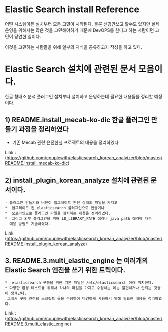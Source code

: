 
# Elastic Search  install Reference

 어떤 시스템이든 설치부터 모든 고민이 시작된다.
 물론 신경안쓰고 할수도 있지만 실제 운영을 위해서는 많은 것을 고민해야하기 때문에
  DevOPS를 한다고 하는 사람이면 고민이 당연한 일이다.
  
  이것을 고민하는 사람들을 위해 일부의 지식을 공유하고자 작성을 하고 있다.

# Elastic Search 설치에 관련된 문서 모음이다.

   한글 형태소 분석 플러그인 설치부터
   설치하고 운영하는데 필요한 내용들을 정리할 예정이다.
	
##  1)  README.install_mecab-ko-dic 한글 플러그인 만들기 과정을 정리하였다

   * 기존 Mecab 관련 은전한닢 프로젝트의 내용을 정리하였다
	
   Link : (https://github.com/couplewith/elasticsearch_korean_analyizer/blob/master/README.install_mecab-ko-dic)


## 2) install_plugin_korean_analyze 설치에 관련된 문서이다.

    - 플러그인 만들기와 버전이 업그레이트 안된 상태의 파일을 가지고 
    *  업그레이드 된 elasticsearch 플러그인으로 만들거나 
    *  오프라인으로 플러그인 파일을 설치하는 내용을 정리하였다.
    *  그리고 외부 플러그인을 위해 LD_LIBRARY_PATH 에러나 java path 에러에 대한 
      대응 방법도 기술하였다.	  
  
   Link (https://github.com/couplewith/elasticsearch_korean_analyizer/blob/master/README.install_plugin_korean_analyze)
   


## 3. README.3.multi_elastic_engine 는 여러개의 Elastic Search 엔진을 쓰기 위한 트릭이다.

    *  elasticsearch 구동을 위한 기본 파일은 /etc/elasticsearch 아래 위치한다.
    * 다양한 환경 테스트를 위해서 하나의 파일을 가지고 수정하는 데는 불편하거나 안되는 것들이 생겨난다.
     그래서 구동 관련되 스크립트 들을 수정하여 다양하게 사용하기 위해 필요한 내용을 정리하였다.
  
   Link : (https://github.com/couplewith/elasticsearch_korean_analyizer/blob/master/README.3.multi_elastic_engine)
